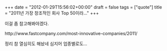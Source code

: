 +++
date = "2012-01-29T15:56:02+00:00"
draft = false
tags = ["quote"]
title = "2011년 가장 창조적인 회사 Top 50이라..."
+++
<p>이걸 좀 참고해봐야겠다.</p>&#13;
<p><a>http://www.fastcompany.com/most-innovative-companies/2011/</a></p>&#13;
<p>정리 참 열심히도 해놨네 심지어 업종별로도...</p> 